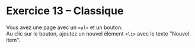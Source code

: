 # Exercice 13 – Classique

Vous avez une page avec un `<ul>` et un bouton.  
Au clic sur le bouton, ajoutez un nouvel élément `<li>` avec le texte "Nouvel item".
